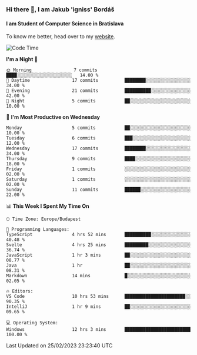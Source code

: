 ### Hi there 👋, I am Jakub 'igniss' Bordáš

#### I am Student of Computer Science in Bratislava
To know me better, head over to my [website](https://bordas.sk).


<!--START_SECTION:waka-->
![Code Time](http://img.shields.io/badge/Code%20Time-1%2C054%20hrs%2037%20mins-blue)

**I'm a Night 🦉** 

```text
🌞 Morning                7 commits           ████░░░░░░░░░░░░░░░░░░░░░   14.00 % 
🌆 Daytime                17 commits          ████████░░░░░░░░░░░░░░░░░   34.00 % 
🌃 Evening                21 commits          ██████████░░░░░░░░░░░░░░░   42.00 % 
🌙 Night                  5 commits           ██░░░░░░░░░░░░░░░░░░░░░░░   10.00 % 
```
📅 **I'm Most Productive on Wednesday** 

```text
Monday                   5 commits           ██░░░░░░░░░░░░░░░░░░░░░░░   10.00 % 
Tuesday                  6 commits           ███░░░░░░░░░░░░░░░░░░░░░░   12.00 % 
Wednesday                17 commits          ████████░░░░░░░░░░░░░░░░░   34.00 % 
Thursday                 9 commits           ████░░░░░░░░░░░░░░░░░░░░░   18.00 % 
Friday                   1 commits           ░░░░░░░░░░░░░░░░░░░░░░░░░   02.00 % 
Saturday                 1 commits           ░░░░░░░░░░░░░░░░░░░░░░░░░   02.00 % 
Sunday                   11 commits          ██████░░░░░░░░░░░░░░░░░░░   22.00 % 
```


📊 **This Week I Spent My Time On** 

```text
🕑︎ Time Zone: Europe/Budapest

💬 Programming Languages: 
TypeScript               4 hrs 52 mins       ██████████░░░░░░░░░░░░░░░   40.48 % 
Svelte                   4 hrs 25 mins       █████████░░░░░░░░░░░░░░░░   36.74 % 
JavaScript               1 hr 3 mins         ██░░░░░░░░░░░░░░░░░░░░░░░   08.77 % 
Java                     1 hr                ██░░░░░░░░░░░░░░░░░░░░░░░   08.31 % 
Markdown                 14 mins             █░░░░░░░░░░░░░░░░░░░░░░░░   02.05 % 

🔥 Editors: 
VS Code                  10 hrs 53 mins      ███████████████████████░░   90.35 % 
IntelliJ                 1 hr 9 mins         ██░░░░░░░░░░░░░░░░░░░░░░░   09.65 % 

💻 Operating System: 
Windows                  12 hrs 3 mins       █████████████████████████   100.00 % 
```


 Last Updated on 25/02/2023 23:23:40 UTC
<!--END_SECTION:waka-->
